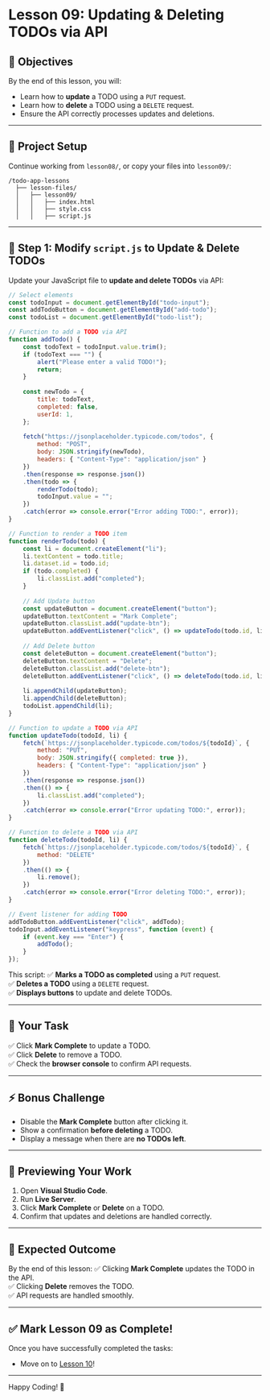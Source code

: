 # Lesson 09: Updating & Deleting TODOs via API

## 🎯 Objectives
By the end of this lesson, you will:
- Learn how to **update** a TODO using a `PUT` request.
- Learn how to **delete** a TODO using a `DELETE` request.
- Ensure the API correctly processes updates and deletions.

---

## 📂 **Project Setup**
Continue working from `lesson08/`, or copy your files into `lesson09/`:
```
/todo-app-lessons
  ├── lesson-files/
  │   ├── lesson09/
  │   │   ├── index.html
  │   │   ├── style.css
  │   │   ├── script.js
```

---

## 🔄 **Step 1: Modify `script.js` to Update & Delete TODOs**
Update your JavaScript file to **update and delete TODOs** via API:
```js
// Select elements
const todoInput = document.getElementById("todo-input");
const addTodoButton = document.getElementById("add-todo");
const todoList = document.getElementById("todo-list");

// Function to add a TODO via API
function addTodo() {
    const todoText = todoInput.value.trim();
    if (todoText === "") {
        alert("Please enter a valid TODO!");
        return;
    }
    
    const newTodo = {
        title: todoText,
        completed: false,
        userId: 1,
    };
    
    fetch("https://jsonplaceholder.typicode.com/todos", {
        method: "POST",
        body: JSON.stringify(newTodo),
        headers: { "Content-Type": "application/json" }
    })
    .then(response => response.json())
    .then(todo => {
        renderTodo(todo);
        todoInput.value = "";
    })
    .catch(error => console.error("Error adding TODO:", error));
}

// Function to render a TODO item
function renderTodo(todo) {
    const li = document.createElement("li");
    li.textContent = todo.title;
    li.dataset.id = todo.id;
    if (todo.completed) {
        li.classList.add("completed");
    }
    
    // Add Update button
    const updateButton = document.createElement("button");
    updateButton.textContent = "Mark Complete";
    updateButton.classList.add("update-btn");
    updateButton.addEventListener("click", () => updateTodo(todo.id, li));
    
    // Add Delete button
    const deleteButton = document.createElement("button");
    deleteButton.textContent = "Delete";
    deleteButton.classList.add("delete-btn");
    deleteButton.addEventListener("click", () => deleteTodo(todo.id, li));
    
    li.appendChild(updateButton);
    li.appendChild(deleteButton);
    todoList.appendChild(li);
}

// Function to update a TODO via API
function updateTodo(todoId, li) {
    fetch(`https://jsonplaceholder.typicode.com/todos/${todoId}`, {
        method: "PUT",
        body: JSON.stringify({ completed: true }),
        headers: { "Content-Type": "application/json" }
    })
    .then(response => response.json())
    .then(() => {
        li.classList.add("completed");
    })
    .catch(error => console.error("Error updating TODO:", error));
}

// Function to delete a TODO via API
function deleteTodo(todoId, li) {
    fetch(`https://jsonplaceholder.typicode.com/todos/${todoId}`, {
        method: "DELETE"
    })
    .then(() => {
        li.remove();
    })
    .catch(error => console.error("Error deleting TODO:", error));
}

// Event listener for adding TODO
addTodoButton.addEventListener("click", addTodo);
todoInput.addEventListener("keypress", function (event) {
    if (event.key === "Enter") {
        addTodo();
    }
});
```

This script:
✅ **Marks a TODO as completed** using a `PUT` request.  
✅ **Deletes a TODO** using a `DELETE` request.  
✅ **Displays buttons** to update and delete TODOs.

---

## 🚀 **Your Task**
✅ Click **Mark Complete** to update a TODO.  
✅ Click **Delete** to remove a TODO.  
✅ Check the **browser console** to confirm API requests.  

---

## ⚡ **Bonus Challenge**
- Disable the **Mark Complete** button after clicking it.
- Show a confirmation **before deleting** a TODO.
- Display a message when there are **no TODOs left**.

---

## 👀 **Previewing Your Work**
1. Open **Visual Studio Code**.
2. Run **Live Server**.
3. Click **Mark Complete** or **Delete** on a TODO.
4. Confirm that updates and deletions are handled correctly.

---

## 🎯 **Expected Outcome**
By the end of this lesson:
✅ Clicking **Mark Complete** updates the TODO in the API.  
✅ Clicking **Delete** removes the TODO.  
✅ API requests are handled smoothly.

---

## ✅ **Mark Lesson 09 as Complete!**
Once you have successfully completed the tasks:

- Move on to [Lesson 10](LESSON10.md)!

---

Happy Coding! 🚀


